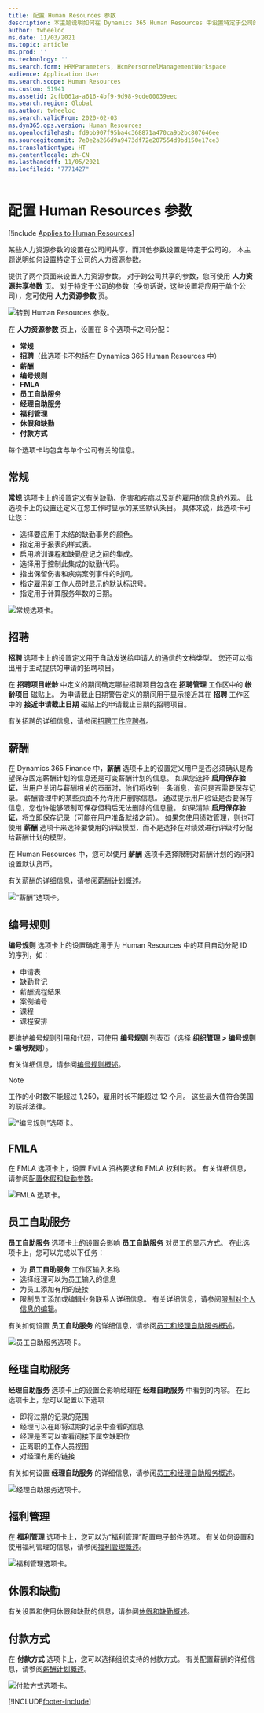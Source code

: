 ```yaml
---
title: 配置 Human Resources 参数
description: 本主题说明如何在 Dynamics 365 Human Resources 中设置特定于公司的参数。
author: twheeloc
ms.date: 11/03/2021
ms.topic: article
ms.prod: ''
ms.technology: ''
ms.search.form: HRMParameters, HcmPersonnelManagementWorkspace
audience: Application User
ms.search.scope: Human Resources
ms.custom: 51941
ms.assetid: 2cfb061a-a616-4bf9-9d98-9cde00039eec
ms.search.region: Global
ms.author: twheeloc
ms.search.validFrom: 2020-02-03
ms.dyn365.ops.version: Human Resources
ms.openlocfilehash: fd9bb907f95ba4c368871a470ca9b2bc807646ee
ms.sourcegitcommit: 7e0e2a266d9a9473df72e207554d9bd150e17ce3
ms.translationtype: HT
ms.contentlocale: zh-CN
ms.lasthandoff: 11/05/2021
ms.locfileid: "7771427"
---
```

# <a name="configure-human-resources-parameters"></a>配置 Human Resources 参数

[!include [Applies to Human Resources](../includes/applies-to-hr.md)]

某些人力资源参数的设置在公司间共享，而其他参数设置是特定于公司的。 本主题说明如何设置特定于公司的人力资源参数。

提供了两个页面来设置人力资源参数。 对于跨公司共享的参数，您可使用 **人力资源共享参数** 页。 对于特定于公司的参数（换句话说，这些设置将应用于单个公司），您可使用 **人力资源参数** 页。

![转到 Human Resources 参数。](./media/hr-employee-self-service-human-resources-parameters.png)

在 **人力资源参数** 页上，设置在 6 个选项卡之间分配：

- **常规**
- **招聘**（此选项卡不包括在 Dynamics 365 Human Resources 中）
- **薪酬**
- **编号规则**
- **FMLA**
- **员工自助服务**
- **经理自助服务**
- **福利管理**
- **休假和缺勤**
- **付款方式**

每个选项卡均包含与单个公司有关的信息。

## <a name="general"></a>常规

**常规** 选项卡上的设置定义有关缺勤、伤害和疾病以及新的雇用的信息的外观。 此选项卡上的设置还定义在您工作时显示的某些默认条目。 具体来说，此选项卡可让您：

- 选择要应用于未结的缺勤事务的颜色。
- 指定用于报表的样式表。
- 启用培训课程和缺勤登记之间的集成。
- 选择用于控制此集成的缺勤代码。
- 指出保留伤害和疾病案例事件的时间。
- 指定雇用新工作人员时显示的默认标识号。
- 指定用于计算服务年数的日期。 

![常规选项卡。](./media/hr-setup-parameters-general.png)

## <a name="recruitment"></a>招聘

**招聘** 选项卡上的设置定义用于自动发送给申请人的通信的文档类型。 您还可以指出用于主动提供的申请的招聘项目。

在 **招聘项目帐龄** 中定义的期间确定哪些招聘项目包含在 **招聘管理** 工作区中的 **帐龄项目** 磁贴上。 为申请截止日期警告定义的期间用于显示接近其在 **招聘** 工作区中的 **接近申请截止日期** 磁贴上的申请截止日期的招聘项目。

有关招聘的详细信息，请参阅[招聘工作应聘者](hr-personnel-recruit.md)。

## <a name="compensation"></a>薪酬

在 Dynamics 365 Finance 中，**薪酬** 选项卡上的设置定义用户是否必须确认是希望保存固定薪酬计划的信息还是可变薪酬计划的信息。 如果您选择 **启用保存验证**，当用户关闭与薪酬相关的页面时，他们将收到一条消息，询问是否需要保存记录。 薪酬管理中的某些页面不允许用户删除信息。 通过提示用户验证是否要保存信息，您也许能够限制可保存但稍后无法删除的信息量。 如果清除 **启用保存验证**，将立即保存记录（可能在用户准备就绪之前）。 如果您使用绩效管理，则也可使用 **薪酬** 选项卡来选择要使用的评级模型，而不是选择在对绩效进行评级时分配给薪酬计划的模型。

在 Human Resources 中，您可以使用 **薪酬** 选项卡选择限制对薪酬计划的访问和设置默认货币。

有关薪酬的详细信息，请参阅[薪酬计划概述](hr-compensation-overview.md)。

![“薪酬”选项卡。](./media/hr-setup-parameters-compensation.png)

## <a name="number-sequences"></a>编号规则

**编号规则** 选项卡上的设置确定用于为 Human Resources 中的项目自动分配 ID 的序列，如：

- 申请表
- 缺勤登记
- 薪酬流程结果
- 案例编号
- 课程
- 课程安排

要维护编号规则引用和代码，可使用 **编号规则** 列表页（选择 **组织管理 > 编号规则 > 编号规则**）。

有关详细信息，请参阅[编号规则概述](../fin-ops-core/fin-ops/organization-administration/number-sequence-overview.md?toc=%2fdynamics365%2fhuman-resources%2ftoc.json)。

> [!NOTE]
> 工作的小时数不能超过 1,250，雇用时长不能超过 12 个月。 这些最大值符合美国的联邦法律。

![“编号规则”选项卡。](./media/hr-setup-parameters-number-sequences.png)

## <a name="fmla"></a>FMLA

在 FMLA 选项卡上，设置 FMLA 资格要求和 FMLA 权利时数。 有关详细信息，请参阅[配置休假和缺勤参数](hr-leave-and-absence-parameters.md)。

![FMLA 选项卡。](./media/hr-setup-parameters-fmla.png)

## <a name="employee-self-service"></a>员工自助服务

**员工自助服务** 选项卡上的设置会影响 **员工自助服务** 对员工的显示方式。 在此选项卡上，您可以完成以下任务：

- 为 **员工自助服务** 工作区输入名称
- 选择经理可以为员工输入的信息
- 为员工添加有用的链接
- 限制员工添加或编辑业务联系人详细信息。 有关详细信息，请参阅[限制对个人信息的编辑](hr-employee-self-service-restrict-editing.md)。

有关如何设置 **员工自助服务** 的详细信息，请参阅[员工和经理自助服务概述](hr-employee-manager-self-service-overview.md)。

![员工自助服务选项卡。](./media/hr-setup-parameters-employee-self-service.png)

## <a name="manager-self-service"></a>经理自助服务

**经理自助服务** 选项卡上的设置会影响经理在 **经理自助服务** 中看到的内容。 在此选项卡上，您可以配置以下选项：

- 即将过期的记录的范围
- 经理可以在即将过期的记录中查看的信息
- 经理是否可以查看间接下属空缺职位
- 正离职的工作人员视图
- 对经理有用的链接

有关如何设置 **经理自助服务** 的详细信息，请参阅[员工和经理自助服务概述](hr-employee-manager-self-service-overview.md)。

![经理自助服务选项卡。](./media/hr-setup-parameters-manager-self-service.png)

## <a name="benefits-management"></a>福利管理

在 **福利管理** 选项卡上，您可以为“福利管理”配置电子邮件选项。 有关如何设置和使用福利管理的信息，请参阅[福利管理概述](hr-benefits-management-overview.md)。

![福利管理选项卡。](./media/hr-setup-parameters-benefits-management.png)

## <a name="leave-and-absence"></a>休假和缺勤

有关设置和使用休假和缺勤的信息，请参阅[休假和缺勤概述](hr-leave-and-absence-overview.md)。

## <a name="payment-methods"></a>付款方式

在 **付款方式** 选项卡上，您可以选择组织支持的付款方式。 有关配置薪酬的详细信息，请参阅[薪酬计划概述](hr-compensation-overview.md)。

![付款方式选项卡。](./media/hr-setup-parameters-payment-methods.png)


[!INCLUDE[footer-include](../includes/footer-banner.md)]
